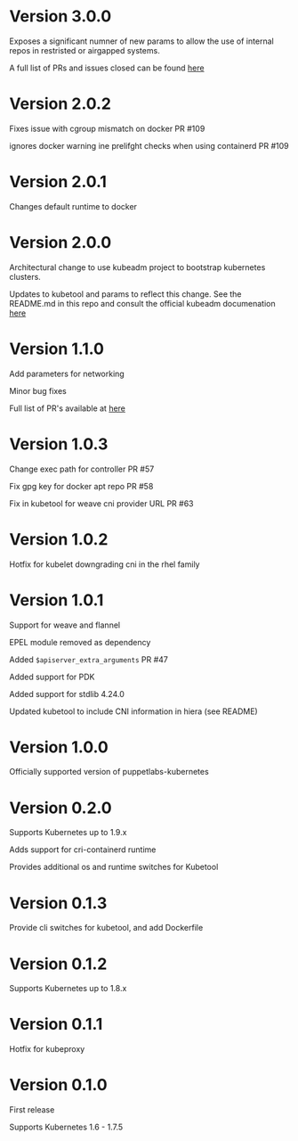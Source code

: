 # Version 3.0.0

Exposes a significant numner of new params to allow the use of internal repos in restristed or airgapped systems.

A full list of PRs and issues closed can be found [here](https://github.com/puppetlabs/puppetlabs-kubernetes/milestone/2?closed=1)

# Version 2.0.2

Fixes issue with cgroup mismatch on docker PR #109

ignores docker warning ine prelifght checks when using containerd PR #109

# Version 2.0.1

Changes default runtime to docker

# Version 2.0.0

Architectural change to use kubeadm project to bootstrap kubernetes clusters.

Updates to kubetool and params to reflect this change. See the README.md in this repo and consult the official kubeadm documenation [here](https://kubernetes.io/docs/setup/independent/)

# Version 1.1.0

Add parameters for networking

Minor bug fixes

Full list of PR's available at [here](https://github.com/puppetlabs/puppetlabs-kubernetes/milestone/1?closed=1)


# Version 1.0.3

Change exec path for controller PR #57

Fix gpg key for docker apt repo PR #58

Fix in kubetool for weave cni provider URL PR #63


# Version 1.0.2
Hotfix for kubelet downgrading cni in the rhel family


# Version 1.0.1
Support for weave and flannel

EPEL module removed as dependency

Added `$apiserver_extra_arguments` PR #47

Added support for PDK

Added support for stdlib 4.24.0

Updated kubetool to include CNI information in hiera (see README)


# Version 1.0.0
Officially supported version of puppetlabs-kubernetes


# Version 0.2.0
Supports Kubernetes up to 1.9.x

Adds support for cri-containerd runtime

Provides additional os and runtime switches for Kubetool


# Version 0.1.3

Provide cli switches for kubetool, and add Dockerfile

# Version 0.1.2


Supports Kubernetes up to 1.8.x

# Version 0.1.1

Hotfix for kubeproxy

# Version 0.1.0

First release

Supports Kubernetes 1.6 - 1.7.5

